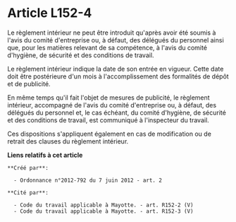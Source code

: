 # Article L152-4

Le règlement intérieur ne peut être introduit qu'après avoir été soumis à l'avis du comité d'entreprise ou, à défaut, des
délégués du personnel ainsi que, pour les matières relevant de sa compétence, à l'avis du comité d'hygiène, de sécurité et
des conditions de travail. 

Le règlement intérieur indique la date de son entrée en vigueur. Cette date doit être postérieure d'un mois à
l'accomplissement des formalités de dépôt et de publicité. 

En même temps qu'il fait l'objet de mesures de publicité, le règlement intérieur, accompagné de l'avis du comité d'entreprise
ou, à défaut, des délégués du personnel et, le cas échéant, du comité d'hygiène, de sécurité et des conditions de travail,
est communiqué à l'inspecteur du travail. 

Ces dispositions s'appliquent également en cas de modification ou de retrait des clauses du règlement intérieur.

**Liens relatifs à cet article**

	**Créé par**:

	  - Ordonnance n°2012-792 du 7 juin 2012 - art. 2

	**Cité par**:

	  - Code du travail applicable à Mayotte. - art. R152-2 (V)
	  - Code du travail applicable à Mayotte. - art. R152-3 (V)
